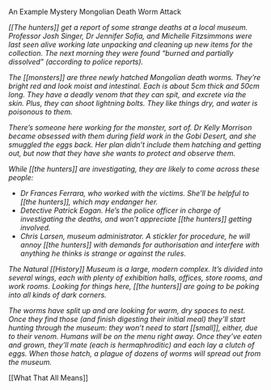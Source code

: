 An Example Mystery Mongolian Death Worm Attack

*[[The hunters]] get a report of some strange deaths at a local museum. Professor Josh Singer, Dr Jennifer Sofia, and Michelle Fitzsimmons were last seen alive working late unpacking and cleaning up new items for the collection. The next morning they were found “burned and partially dissolved” (according to police reports).*

*The [[monsters]] are three newly hatched Mongolian death worms. They’re bright red and look moist and intestinal. Each is about 5cm thick and 50cm long. They have a deadly venom that they can spit, and excrete via the skin. Plus, they can shoot lightning bolts. They like things dry, and water is poisonous to them.*

*There’s someone here working for the monster, sort of. Dr Kelly Morrison became obsessed with them during field work in the Gobi Desert, and she smuggled the eggs back. Her plan didn’t include them hatching and getting out, but now that they have she wants to protect and observe them.*

*While [[the hunters]] are investigating, they are likely to come across these people:*

- *Dr Frances Ferrara, who worked with the victims. She’ll be helpful to [[the hunters]], which may endanger her.*
- *Detective Patrick Eagan. He’s the police officer in charge of investigating the deaths, and won’t appreciate [[the hunters]] getting involved.*
- *Chris Larsen, museum administrator. A stickler for procedure, he will annoy [[the hunters]] with demands for authorisation and interfere with anything he thinks is strange or against the rules.*

*The Natural [[History]] Museum is a large, modern complex. It’s divided into several wings, each with plenty of exhibition halls, offices, store rooms, and work rooms. Looking for things here, [[the hunters]] are going to be poking into all kinds of dark corners.*

*The worms have split up and are looking for warm, dry spaces to nest. Once they find those (and finish digesting their initial meal) they’ll start hunting through the museum: they won’t need to start [[small]], either, due to their venom. Humans will be on the menu right away. Once they’ve eaten and grown, they’ll mate (each is hermaphroditic) and each lay a clutch of eggs. When those hatch, a plague of dozens of worms will spread out from the museum.*

[[What That All Means]]